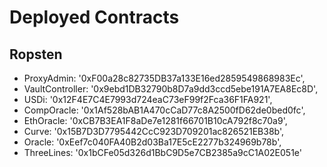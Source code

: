 # Deployed Contracts

## Ropsten
 * ProxyAdmin: '0xF00a28c82735DB37a133E16ed2859549868983Ec',
 * VaultController: '0x9ebd1DB32790b8D7a9dd3ccd5ebe191A7EA8Ec8D',
 *  USDi: '0x12F4E7C4E7993d724eaC73eF99f2Fca36F1FA921',
 * CompOracle: '0x1Af528bAB1A470cCaD77c8A2500fD62de0bed0fc',
 * EthOracle: '0xCB7B3EA1F8aDe7e1281f66701B10cA792f8c70a9',
 * Curve: '0x15B7D3D7795442CcC923D709201ac826521EB38b',
 * Oracle: '0xEef7c040FA40B2d03Ba17E5cE2277b324969b78b',
 * ThreeLines: '0x1bCFe05d326d1BbC9D5e7CB2385a9cC1A02E051e'
